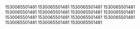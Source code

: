 1530065501481
1530065501481
1530065501481
1530065501481
1530065501481
1530065501481
1530065501481
1530065501481
1530065501481
1530065501481
1530065501481
1530065501481
1530065501481
1530065501481
1530065501481